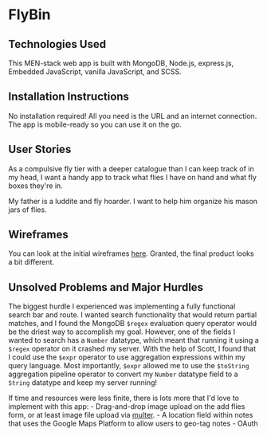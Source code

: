 # FlyBin

## Technologies Used
This MEN-stack web app is built with MongoDB, Node.js, express.js, Embedded JavaScript, vanilla JavaScript, and SCSS. 

## Installation Instructions
No installation required! All you need is the URL and an internet connection. The app is mobile-ready so you can use it on the go.

## User Stories
As a compulsive fly tier with a deeper catalogue than I can keep track of in my head, I want a handy app to track what flies I have on hand and what fly boxes they're in.

My father is a luddite and fly hoarder. I want to help him organize his mason jars of flies.

## Wireframes 
You can look at the initial wireframes [here](https://www.figma.com/file/hZ3i1xII59wLvwZaZqIHSO/Fly-Box?node-id=0-1&t=oh2OlBKVNuP1d2EH-0). Granted, the final product looks a bit different.

## Unsolved Problems and Major Hurdles
The biggest hurdle I experienced was implementing a fully functional search bar and route. I wanted search functionality that would return partial matches, and I found the MongoDB `$regex` evaluation query operator would be the driest way to accomplish my goal. However, one of the fields I wanted to search has a `Number` datatype, which meant that running it using a `$regex` operator on it crashed my server. With the help of Scott, I found that I could use the `$expr` operator to use aggregation expressions within my query language. Most importantly, `$expr` allowed me to use the `$toString` aggregation pipeline operator to convert my `Number` datatype field to a `String` datatype and keep my server running!

If time and resources were less finite, there is lots more that I'd love to implement with this app:
    - Drag-and-drop image upload on the add flies form, or at least image file upload via [multer](https://www.npmjs.com/package/multer).
    - A location field within notes that uses the Google Maps Platform to allow users to geo-tag notes
    - OAuth